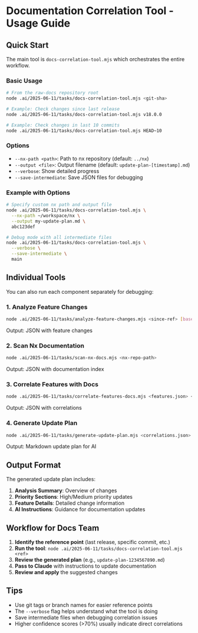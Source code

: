 # Documentation Correlation Tool - Usage Guide

## Quick Start

The main tool is `docs-correlation-tool.mjs` which orchestrates the entire workflow.

### Basic Usage

```bash
# From the raw-docs repository root
node .ai/2025-06-11/tasks/docs-correlation-tool.mjs <git-sha>

# Example: Check changes since last release
node .ai/2025-06-11/tasks/docs-correlation-tool.mjs v18.0.0

# Example: Check changes in last 10 commits
node .ai/2025-06-11/tasks/docs-correlation-tool.mjs HEAD~10
```

### Options

- `--nx-path <path>`: Path to nx repository (default: `../nx`)
- `--output <file>`: Output filename (default: `update-plan-[timestamp].md`)
- `--verbose`: Show detailed progress
- `--save-intermediate`: Save JSON files for debugging

### Example with Options

```bash
# Specify custom nx path and output file
node .ai/2025-06-11/tasks/docs-correlation-tool.mjs \
  --nx-path ~/workspace/nx \
  --output my-update-plan.md \
  abc123def

# Debug mode with all intermediate files
node .ai/2025-06-11/tasks/docs-correlation-tool.mjs \
  --verbose \
  --save-intermediate \
  main
```

## Individual Tools

You can also run each component separately for debugging:

### 1. Analyze Feature Changes

```bash
node .ai/2025-06-11/tasks/analyze-feature-changes.mjs <since-ref> [base-path]
```

Output: JSON with feature changes

### 2. Scan Nx Documentation

```bash
node .ai/2025-06-11/tasks/scan-nx-docs.mjs <nx-repo-path>
```

Output: JSON with documentation index

### 3. Correlate Features with Docs

```bash
node .ai/2025-06-11/tasks/correlate-features-docs.mjs <features.json> <docs.json>
```

Output: JSON with correlations

### 4. Generate Update Plan

```bash
node .ai/2025-06-11/tasks/generate-update-plan.mjs <correlations.json> <features.json> <docs.json>
```

Output: Markdown update plan for AI

## Output Format

The generated update plan includes:

1. **Analysis Summary**: Overview of changes
2. **Priority Sections**: High/Medium priority updates
3. **Feature Details**: Detailed change information
4. **AI Instructions**: Guidance for documentation updates

## Workflow for Docs Team

1. **Identify the reference point** (last release, specific commit, etc.)
2. **Run the tool**: `node .ai/2025-06-11/tasks/docs-correlation-tool.mjs <ref>`
3. **Review the generated plan** (e.g., `update-plan-1234567890.md`)
4. **Pass to Claude** with instructions to update documentation
5. **Review and apply** the suggested changes

## Tips

- Use git tags or branch names for easier reference points
- The `--verbose` flag helps understand what the tool is doing
- Save intermediate files when debugging correlation issues
- Higher confidence scores (>70%) usually indicate direct correlations